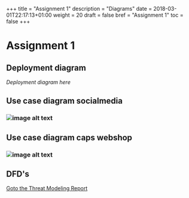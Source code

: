 +++
title = "Assignment 1"
description = "Diagrams"
date = 2018-03-01T22:17:13+01:00
weight = 20
draft = false
bref = "Assignment 1"
toc = false
+++

Assignment 1
======

## Deployment diagram
_Deployment diagram here_


## Use case diagram socialmedia
### ![image alt text](/img/use_case_socialmedia.png)


## Use case diagram caps webshop
### ![image alt text](/img/use_case_webshop.png)


## DFD's
[Goto the Threat Modeling Report](/reports/threat_modeling_report.html)

